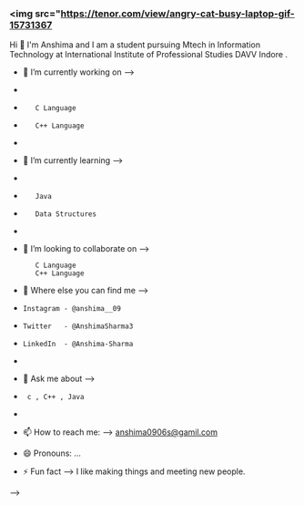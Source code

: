 ### <img src="https://tenor.com/view/angry-cat-busy-laptop-gif-15731367
Hi 👋 I'm Anshima and I am a student pursuing Mtech in Information Technology at International Institute of Professional Studies DAVV Indore . 
 
- 🔭 I’m currently working on -->
- 
-        C Language
-        C++ Language
-        
- 🌱 I’m currently learning -->
- 
-        Java
-        Data Structures
-        
- 👯 I’m looking to collaborate on -->

         C Language
         C++ Language
         
- 🤔 Where else you can find me -->

-     Instagram - @anshima__09
-     Twitter   - @AnshimaSharma3
-     LinkedIn  - @Anshima-Sharma
-     
- 💬 Ask me about -->
-      c , C++ , Java
-      
- 📫 How to reach me: -->  anshima0906s@gamil.com
- 😄 Pronouns: ...
- ⚡ Fun fact -->  I like making things and meeting new people.
 
-->


